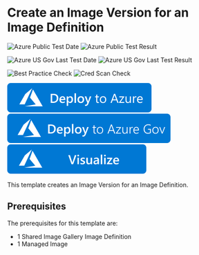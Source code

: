 # Create an Image Version for an Image Definition

![Azure Public Test Date](https://azurequickstartsservice.blob.core.windows.net/badges/101-sig-image-version-create/PublicLastTestDate.svg)
![Azure Public Test Result](https://azurequickstartsservice.blob.core.windows.net/badges/101-sig-image-version-create/PublicDeployment.svg)

![Azure US Gov Last Test Date](https://azurequickstartsservice.blob.core.windows.net/badges/101-sig-image-version-create/FairfaxLastTestDate.svg)
![Azure US Gov Last Test Result](https://azurequickstartsservice.blob.core.windows.net/badges/101-sig-image-version-create/FairfaxDeployment.svg)

![Best Practice Check](https://azurequickstartsservice.blob.core.windows.net/badges/101-sig-image-version-create/BestPracticeResult.svg)
![Cred Scan Check](https://azurequickstartsservice.blob.core.windows.net/badges/101-sig-image-version-create/CredScanResult.svg)

[![Deploy To Azure](https://raw.githubusercontent.com/Azure/azure-quickstart-templates/master/1-CONTRIBUTION-GUIDE/images/deploytoazure.svg?sanitize=true)](https://portal.azure.com/#create/Microsoft.Template/uri/https%3A%2F%2Fraw.githubusercontent.com%2FAzure%2Fazure-quickstart-templates%2Fmaster%2F101-sig-image-version-create%2Fazuredeploy.json)  
[![Deploy To Azure US Gov](https://raw.githubusercontent.com/Azure/azure-quickstart-templates/master/1-CONTRIBUTION-GUIDE/images/deploytoazuregov.svg?sanitize=true)](https://portal.azure.us/#create/Microsoft.Template/uri/https%3A%2F%2Fraw.githubusercontent.com%2FAzure%2Fazure-quickstart-templates%2Fmaster%2F101-sig-image-version-create%2Fazuredeploy.json)  
[![Visualize](https://raw.githubusercontent.com/Azure/azure-quickstart-templates/master/1-CONTRIBUTION-GUIDE/images/visualizebutton.svg?sanitize=true)](http://armviz.io/#/?load=https%3A%2F%2Fraw.githubusercontent.com%2FAzure%2Fazure-quickstart-templates%2Fmaster%2F101-sig-image-version-create%2Fazuredeploy.json)

This template creates an Image Version for an Image Definition.

## Prerequisites
The prerequisites for this template are: 
- 1 Shared Image Gallery Image Definition
- 1 Managed Image
